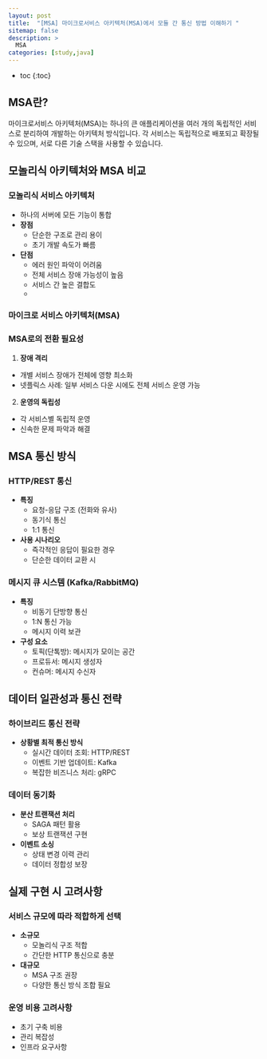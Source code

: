 ```yaml
---
layout: post
title:  "[MSA] 마이크로서비스 아키텍처(MSA)에서 모듈 간 통신 방법 이해하기 "
sitemap: false
description: >
  MSA
categories: [study,java]
---
```

 * toc
  {:toc}

## MSA란?

마이크로서비스 아키텍처(MSA)는 하나의 큰 애플리케이션을 여러 개의 독립적인 서비스로 분리하여 개발하는 아키텍처 방식입니다. 각 서비스는 독립적으로 배포되고 확장될 수 있으며, 서로 다른 기술 스택을 사용할 수 있습니다.

## 모놀리식 아키텍처와 MSA 비교

### 모놀리식 서비스 아키텍처
- 하나의 서버에 모든 기능이 통합
- **장점**
  - 단순한 구조로 관리 용이
  - 초기 개발 속도가 빠름
- **단점**
  - 에러 원인 파악이 어려움
  - 전체 서비스 장애 가능성이 높음
  - 서비스 간 높은 결합도
  - 
### 마이크로 서비스 아키텍처(MSA)

### MSA로의 전환 필요성
1. **장애 격리**
  - 개별 서비스 장애가 전체에 영향 최소화
  - 넷플릭스 사례: 일부 서비스 다운 시에도 전체 서비스 운영 가능

2. **운영의 독립성**
  - 각 서비스별 독립적 운영
  - 신속한 문제 파악과 해결

##  MSA 통신 방식

###  HTTP/REST 통신
- **특징**
  - 요청-응답 구조 (전화와 유사)
  - 동기식 통신
  - 1:1 통신
- **사용 시나리오**
  - 즉각적인 응답이 필요한 경우
  - 단순한 데이터 교환 시

### 메시지 큐 시스템 (Kafka/RabbitMQ)
- **특징**
  - 비동기 단방향 통신
  - 1:N 통신 가능
  - 메시지 이력 보관
- **구성 요소**
  - 토픽(단톡방): 메시지가 모이는 공간
  - 프로듀서: 메시지 생성자
  - 컨슈머: 메시지 수신자

## 데이터 일관성과 통신 전략

### 하이브리드 통신 전략
- **상황별 최적 통신 방식**
  - 실시간 데이터 조회: HTTP/REST
  - 이벤트 기반 업데이트: Kafka
  - 복잡한 비즈니스 처리: gRPC

### 데이터 동기화
- **분산 트랜잭션 처리**
  - SAGA 패턴 활용
  - 보상 트랜잭션 구현
- **이벤트 소싱**
  - 상태 변경 이력 관리
  - 데이터 정합성 보장

## 실제 구현 시 고려사항

### 서비스 규모에 따라 적합하게 선택
- **소규모**
  - 모놀리식 구조 적합
  - 간단한 HTTP 통신으로 충분
- **대규모**
  - MSA 구조 권장
  - 다양한 통신 방식 조합 필요

### 운영 비용 고려사항
- 초기 구축 비용
- 관리 복잡성
- 인프라 요구사항

